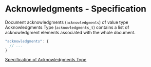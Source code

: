 # Acknowledgments - Specification

Document acknowledgments (`acknowledgments`) of value type Acknowledgments Type (`acknowledgments_t`) contains a list of
acknowledgment elements associated with the whole document.

```javascript
"acknowledgments": {
  // ...
}
```

[Specification of Acknowledgments Type](../types/acknowledgments-spec.en.md)
